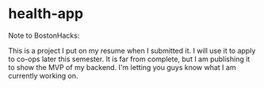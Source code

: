 # health-app
Note to BostonHacks:

This is a project I put on my resume when I submitted it. I will use it to apply to co-ops later this semester. It is far from complete, but I am publishing it to show the MVP of my backend. I'm letting you guys know what I am currently working on.


